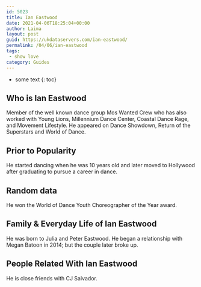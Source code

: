 ```yaml
---
id: 5023
title: Ian Eastwood
date: 2021-04-06T18:25:04+00:00
author: Laima
layout: post
guid: https://ukdataservers.com/ian-eastwood/
permalink: /04/06/ian-eastwood
tags:
 - show love
category: Guides
---
```


* some text
{: toc}


## Who is Ian Eastwood
                  
                  
                  
Member of the well known dance group Mos Wanted Crew who has also worked with Young Lions, Millennium Dance Center, Coastal Dance Rage, and Movement Lifestyle. He appeared on Dance Showdown, Return of the Superstars and World of Dance. 
                  
              
            
              
            
                
                
                
## Prior to Popularity
                  
                  
                  
He started dancing when he was 10 years old and later moved to Hollywood after graduating to pursue a career in dance. 
                  
              
            
              
            
                
                
                
## Random data
                  
                  
                  
He won the World of Dance Youth Choreographer of the Year award. 
                  
              
            
              
            
                
                
                
## Family & Everyday Life of Ian Eastwood
                  
                  
                  
He was born to Julia and Peter Eastwood. He began a relationship with Megan Batoon in 2014; but the couple later broke up.
                  
              
            
              
            
                
                
                
## People Related With Ian Eastwood
                  
                  
                  
He is close friends with CJ Salvador. 
                  
              
            
              
            
                
              
            
              
              
            
            
              
            
          
          
          